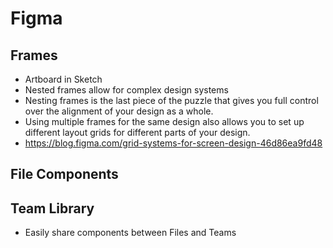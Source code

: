 # Figma

## Frames

* Artboard in Sketch
* Nested frames allow for complex design systems
* Nesting frames is the last piece of the puzzle that gives you full control over the alignment of your design as a whole.
* Using multiple frames for the same design also allows you to set up different layout grids for different parts of your design.
* https://blog.figma.com/grid-systems-for-screen-design-46d86ea9fd48

## File Components

## Team Library

* Easily share components between Files and Teams